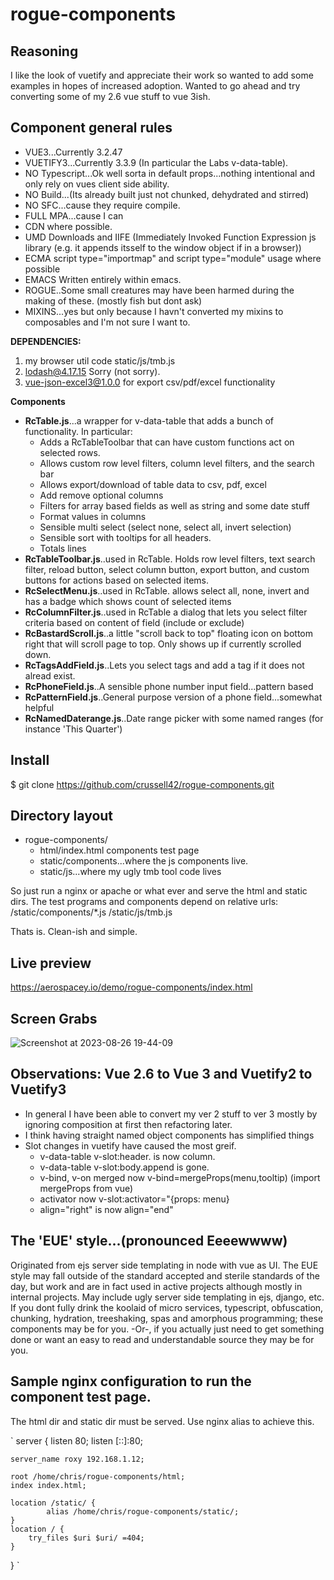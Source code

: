 # rogue-components

## Reasoning
I like the look of vuetify and appreciate their work so wanted to add some examples in hopes of increased adoption.
Wanted to go ahead and try converting some of my 2.6 vue stuff to vue 3ish. 

## Component general rules
* VUE3...Currently 3.2.47
* VUETIFY3...Currently 3.3.9 (In particular the Labs v-data-table).
* NO Typescript...Ok well sorta in default props...nothing intentional and only rely on vues client side ability.
* NO Build...(Its already built just not chunked, dehydrated and stirred)
* NO SFC...cause they require compile.
* FULL MPA...cause I can
* CDN where possible.
* UMD Downloads and IIFE (Immediately Invoked Function Expression js library (e.g. it appends itsself to the window object if in a browser)) 
* ECMA script type="importmap" and script type="module" usage where possible
* EMACS Written entirely within emacs.
* ROGUE..Some small creatures may have been harmed during the making of these. (mostly fish but dont ask)
* MIXINS...yes but only because I havn't converted my mixins to composables and I'm not sure I want to.

**DEPENDENCIES:**
  1. my browser util code static/js/tmb.js
  2. lodash@4.17.15 Sorry (not sorry).
  3. vue-json-excel3@1.0.0 for export csv/pdf/excel functionality

**Components**
* **RcTable.js**...a wrapper for v-data-table that adds a bunch of functionality. In particular:
  * Adds a RcTableToolbar that can have custom functions act on selected rows.
  * Allows custom row level filters, column level filters, and the search bar
  * Allows export/download of table data to csv, pdf, excel
  * Add remove optional columns
  * Filters for array based fields as well as string and some date stuff
  * Format values in columns
  * Sensible multi select (select none, select all, invert selection)
  * Sensible sort with tooltips for all headers.
  * Totals lines
* **RcTableToolbar.js**..used in RcTable. Holds row level filters, text search filter, reload button, select column button, export button, and custom buttons for actions based on selected items.
* **RcSelectMenu.js**..used in RcTable. allows select all, none, invert and has a badge which shows count of selected items
* **RcColumnFilter.js**..used in RcTable a dialog that lets you select filter criteria based on content of field (include or exclude)
* **RcBastardScroll.js**..a little "scroll back to top" floating icon on bottom right that will scroll page to top. Only shows up if currently scrolled down.
* **RcTagsAddField.js**..Lets you select tags and add a tag if it does not alread exist.
* **RcPhoneField.js**..A sensible phone number input field...pattern based
* **RcPatternField.js**..General purpose version of a phone field...somewhat helpful
* **RcNamedDaterange.js**..Date range picker with some named ranges (for instance 'This Quarter')

## Install
$ git clone https://github.com/crussell42/rogue-components.git

## Directory layout
* rogue-components/
    * html/index.html components test page
    * static/components...where the js components live.
    * static/js...where my ugly tmb tool code lives

So just run a nginx or apache or what ever and serve the html and static dirs.
The test programs and components depend on relative urls:
/static/components/*.js
/static/js/tmb.js

Thats is. Clean-ish and simple.

## Live preview
https://aerospacey.io/demo/rogue-components/index.html

## Screen Grabs


![Screenshot at 2023-08-26 19-44-09](https://github.com/crussell42/rogue-components/assets/6598114/afe0a97b-769a-4db3-927c-4f08784ecea8)


## Observations: Vue 2.6 to Vue 3 and Vuetify2 to Vuetify3
* In general I have been able to convert my ver 2 stuff to ver 3 mostly by ignoring composition at first then refactoring later.
* I think having straight named object components has simplified things 
* Slot changes in vuetify have caused the most greif.
  * v-data-table v-slot:header.<keyName> is now column.<keyName>
  * v-data-table v-slot:body.append is gone.
  * v-bind, v-on merged now v-bind=mergeProps(menu,tooltip) (import mergeProps from vue)
  * activator now v-slot:activator="{props: menu}
  * align="right" is now align="end"

## The 'EUE' style...(pronounced Eeeewwww)
Originated from ejs server side templating in node with vue as UI. The EUE style may fall outside of the standard accepted and sterile standards of the day, but work and are in fact used in active projects although mostly in internal projects. May include ugly server side templating in ejs, django, etc.
If you dont fully drink the koolaid of micro services, typescript, obfuscation, chunking, hydration, treeshaking, spas and amorphous programming; these components may be for you.  -Or-, if you actually just need to get something done or want an easy to read and understandable source they may be for you.


## Sample nginx configuration to run the component test page.
The html dir and static dir must be served. Use nginx alias to achieve this.

`
server {
	listen 80;
	listen [::]:80;

	server_name roxy 192.168.1.12;

	root /home/chris/rogue-components/html;
	index index.html;

	location /static/ {
	        alias /home/chris/rogue-components/static/;	
	}
	location / {
		try_files $uri $uri/ =404;
	}
	
}
`

